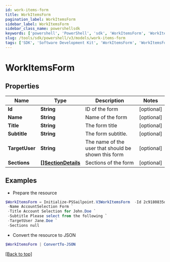 ```yaml
---
id: work-items-form
title: WorkItemsForm
pagination_label: WorkItemsForm
sidebar_label: WorkItemsForm
sidebar_class_name: powershellsdk
keywords: ['powershell', 'PowerShell', 'sdk', 'WorkItemsForm', 'WorkItemsForm'] 
slug: /tools/sdk/powershell/v3/models/work-items-form
tags: ['SDK', 'Software Development Kit', 'WorkItemsForm', 'WorkItemsForm']
---
```



# WorkItemsForm

## Properties

Name | Type | Description | Notes
------------ | ------------- | ------------- | -------------
**Id** | **String** | ID of the form | [optional] 
**Name** | **String** | Name of the form | [optional] 
**Title** | **String** | The form title | [optional] 
**Subtitle** | **String** | The form subtitle. | [optional] 
**TargetUser** | **String** | The name of the user that should be shown this form | [optional] 
**Sections** | [**[]SectionDetails**](section-details) | Sections of the form | [optional] 

## Examples

- Prepare the resource
```powershell
$WorkItemsForm = Initialize-PSSailpoint.V3WorkItemsForm  -Id 2c9180835d2e5168015d32f890ca1581 `
 -Name AccountSelection Form `
 -Title Account Selection for John.Doe `
 -Subtitle Please select from the following `
 -TargetUser Jane.Doe `
 -Sections null
```

- Convert the resource to JSON
```powershell
$WorkItemsForm | ConvertTo-JSON
```


[[Back to top]](#) 

